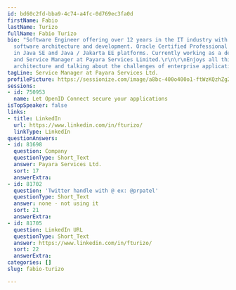 ```yaml
---
id: bd60c2fd-bba9-4c74-a4fc-0d769ec3fa0d
firstName: Fabio
lastName: Turizo
fullName: Fabio Turizo
bio: "Software Engineer offering over 12 years in the IT industry with a focus on
  software architecture and development. Oracle Certified Professional and Specialist
  in Java SE and Java / Jakarta EE platforms. Currently working as a developer advocate
  and Service Manager at Payara Services Limited.\r\n\r\nEnjoys all things Java, software
  architecture and talking about the challenges of enterprise application development!"
tagLine: Service Manager at Payara Services Ltd.
profilePicture: https://sessionize.com/image/a8bc-400o400o1-ftWzKQzhZg287dHKCnEf4C.jpg
sessions:
- id: 750953
  name: Let OpenID Connect secure your applications
isTopSpeaker: false
links:
- title: LinkedIn
  url: https://www.linkedin.com/in/fturizo/
  linkType: LinkedIn
questionAnswers:
- id: 81698
  question: Company
  questionType: Short_Text
  answer: Payara Services Ltd.
  sort: 17
  answerExtra:
- id: 81702
  question: 'Twitter handle with @ ex: @prpatel'
  questionType: Short_Text
  answer: none - not using it
  sort: 21
  answerExtra:
- id: 81705
  question: LinkedIn URL
  questionType: Short_Text
  answer: https://www.linkedin.com/in/fturizo/
  sort: 22
  answerExtra:
categories: []
slug: fabio-turizo

---
```

